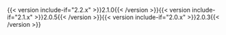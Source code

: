 {{< version include-if="2.2.x" >}}2.1.0{{< /version >}}{{< version include-if="2.1.x" >}}2.0.5{{< /version >}}{{< version include-if="2.0.x" >}}2.0.3{{< /version >}}